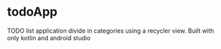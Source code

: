 # todoApp
TODO list application divide in categories using a recycler view. Built with only kotlin and android studio
